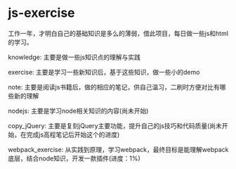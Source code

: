 # js-exercise

工作一年，才明白自己的基础知识是多么的薄弱，借此项目，每日做一些js和html的学习。

knowledge: 主要是做一些js知识点的理解与实践

exercise: 主要是学习一些新知识后，基于这些知识，做一些小的demo

note: 主要是阅读js书籍后，做的相应的笔记，供自己温习，二刷时方便对比有哪些新的理解

nodejs: 主要是学习node相关知识的内容(尚未开始)

copy_jQuery: 主要是复刻jQuery主要功能，提升自己的js技巧和代码质量(尚未开始，在完成js高程笔记后开始这个的进度)

webpack_exercise: 从实践到原理，学习webpack，最终目标是能理解webpack底层，结合node知识，开发一款插件(进度：1%)